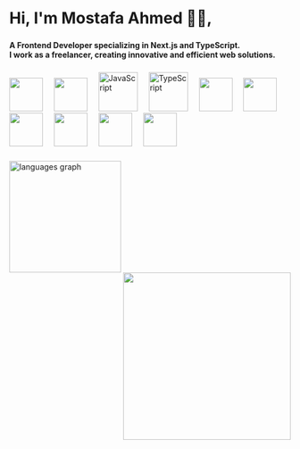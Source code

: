 <h1 align="left">Hi, I'm Mostafa Ahmed 🖐🏻,</h1>

###

<h4 align="left">A Frontend Developer specializing in Next.js and TypeScript.<br>I work as a freelancer, creating innovative and efficient web solutions.</h4>

###

<div align="left">
  <img height="60" src="https://user-images.githubusercontent.com/74038190/238200426-29fd6286-4e7b-4d6c-818f-c4765d5e39a9.gif" />
  <img width="12" />
  <img height="60" src="https://user-images.githubusercontent.com/74038190/238200428-67f477ed-6624-42da-99f0-1a7b1a16eecb.gif" />
  <img width="12" />
  <img src="https://techstack-generator.vercel.app/js-icon.svg" alt="JavaScript" height="70" />
  <img width="12" />
  <img src="https://techstack-generator.vercel.app/ts-icon.svg" alt="TypeScript" height="70" />
  <img width="12" />
  <img height="60" src="https://user-images.githubusercontent.com/74038190/212280805-9bcb336b-8c55-46a8-abf8-ff286ab55472.gif" />
  <img width="12" />
  <img height="60" src="https://camo.githubusercontent.com/600e29520bb86d7057caba1d8072927e02cab17b203405aa13a6e2c18bdff6a2/68747470733a2f2f63646e2e73696d706c6569636f6e732e6f72672f7461696c77696e646373732f303642364434" />
  <img width="12" />
  <img height="60" src="https://techstack-generator.vercel.app/sass-icon.svg" />
  <img width="12" />
  <img height="60" src="https://camo.githubusercontent.com/2afa555e4c1446915b42c846fbbc4893c8d1411b54d53ae6e0dcf64371c5f3ba/68747470733a2f2f63646e2e6a7364656c6976722e6e65742f67682f64657669636f6e732f64657669636f6e2f69636f6e732f6e6578746a732f6e6578746a732d6f726967696e616c2e737667" />
  <img width="12" />
  <img height="60" src="https://techstack-generator.vercel.app/react-icon.svg" />
  <img width="12" />
  <img height="60" src="https://techstack-generator.vercel.app/redux-icon.svg" />
</div>

###

<img src="https://github-readme-stats.vercel.app/api/top-langs?username=moostafadev&locale=en&hide_title=false&layout=compact&card_width=320&langs_count=6&theme=dark&hide_border=true&order=2" height="200" alt="languages graph" align="left" />

<img src="https://user-images.githubusercontent.com/74038190/229223263-cf2e4b07-2615-4f87-9c38-e37600f8381a.gif" height="300" align="right" />
